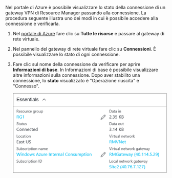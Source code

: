 Nel portale di Azure è possibile visualizzare lo stato della connessione di un gateway VPN di Resource Manager passando alla connessione. La procedura seguente illustra uno dei modi in cui è possibile accedere alla connessione e verificarla.

1. Nel [portale di Azure](http://portal.azure.com) fare clic su **Tutte le risorse** e passare al gateway di rete virtuale.
2. Nel pannello del gateway di rete virtuale fare clic su **Connessioni**. È possibile visualizzare lo stato di ogni connessione.
3. Fare clic sul nome della connessione da verificare per aprire **Informazioni di base**. In Informazioni di base è possibile visualizzare altre informazioni sulla connessione. Dopo aver stabilito una connessione, lo **stato** visualizzato è "Operazione riuscita" e "Connesso".
   
    ![Verificare la connessione gateway VPN usando il portale di Azure](./media/vpn-gateway-verify-connection-portal-rm-include/connectionsucceeded.png)